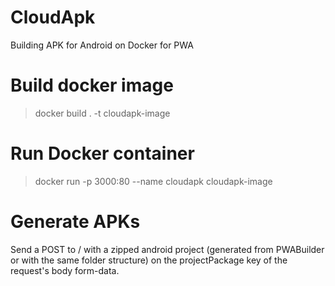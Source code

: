 # CloudApk
Building APK for Android on Docker for PWA


# Build docker image

> docker build . -t cloudapk-image

# Run Docker container

> docker run -p 3000:80 --name cloudapk cloudapk-image

# Generate APKs

Send a POST to / with a zipped android project (generated from PWABuilder or with the same folder structure) on the projectPackage key of the request's body form-data.

